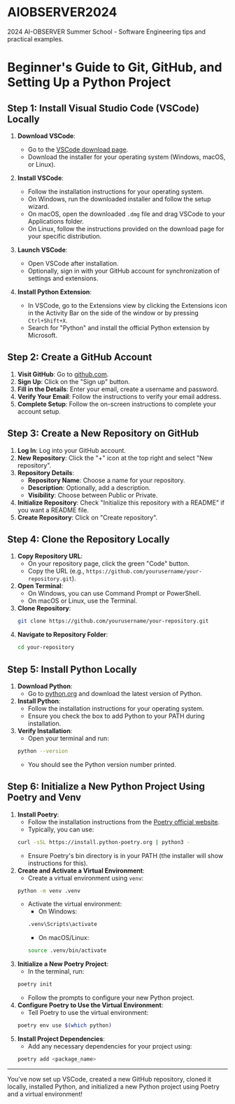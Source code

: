 # AIOBSERVER2024
2024 AI-OBSERVER Summer School - Software Engineering tips and practical examples.

# Beginner's Guide to Git, GitHub, and Setting Up a Python Project

## Step 1: Install Visual Studio Code (VSCode) Locally

1. **Download VSCode**:
    - Go to the [VSCode download page](https://code.visualstudio.com/Download).
    - Download the installer for your operating system (Windows, macOS, or Linux).

2. **Install VSCode**:
    - Follow the installation instructions for your operating system.
    - On Windows, run the downloaded installer and follow the setup wizard.
    - On macOS, open the downloaded `.dmg` file and drag VSCode to your Applications folder.
    - On Linux, follow the instructions provided on the download page for your specific distribution.

3. **Launch VSCode**:
    - Open VSCode after installation.
    - Optionally, sign in with your GitHub account for synchronization of settings and extensions.

4. **Install Python Extension**:
    - In VSCode, go to the Extensions view by clicking the Extensions icon in the Activity Bar on the side of the window or by pressing `Ctrl+Shift+X`.
    - Search for "Python" and install the official Python extension by Microsoft.

## Step 2: Create a GitHub Account

1. **Visit GitHub**: Go to [github.com](https://github.com).
2. **Sign Up**: Click on the "Sign up" button.
3. **Fill in the Details**: Enter your email, create a username and password.
4. **Verify Your Email**: Follow the instructions to verify your email address.
5. **Complete Setup**: Follow the on-screen instructions to complete your account setup.

## Step 3: Create a New Repository on GitHub

1. **Log In**: Log into your GitHub account.
2. **New Repository**: Click the "+" icon at the top right and select "New repository".
3. **Repository Details**:
    - **Repository Name**: Choose a name for your repository.
    - **Description**: Optionally, add a description.
    - **Visibility**: Choose between Public or Private.
4. **Initialize Repository**: Check "Initialize this repository with a README" if you want a README file.
5. **Create Repository**: Click on "Create repository".

## Step 4: Clone the Repository Locally

1. **Copy Repository URL**:
    - On your repository page, click the green "Code" button.
    - Copy the URL (e.g., `https://github.com/yourusername/your-repository.git`).
2. **Open Terminal**:
    - On Windows, you can use Command Prompt or PowerShell.
    - On macOS or Linux, use the Terminal.
3. **Clone Repository**:
    ```sh
    git clone https://github.com/yourusername/your-repository.git
    ```
4. **Navigate to Repository Folder**:
    ```sh
    cd your-repository
    ```

## Step 5: Install Python Locally

1. **Download Python**:
    - Go to [python.org](https://www.python.org) and download the latest version of Python.
2. **Install Python**:
    - Follow the installation instructions for your operating system.
    - Ensure you check the box to add Python to your PATH during installation.
3. **Verify Installation**:
    - Open your terminal and run:
    ```sh
    python --version
    ```
    - You should see the Python version number printed.

## Step 6: Initialize a New Python Project Using Poetry and Venv

1. **Install Poetry**:
    - Follow the installation instructions from the [Poetry official website](https://python-poetry.org/docs/#installation).
    - Typically, you can use:
    ```sh
    curl -sSL https://install.python-poetry.org | python3 -
    ```
    - Ensure Poetry's bin directory is in your PATH (the installer will show instructions for this).
2. **Create and Activate a Virtual Environment**:
    - Create a virtual environment using `venv`:
    ```sh
    python -m venv .venv
    ```
    - Activate the virtual environment:
        - On Windows:
        ```sh
        .venv\Scripts\activate
        ```
        - On macOS/Linux:
        ```sh
        source .venv/bin/activate
        ```
3. **Initialize a New Poetry Project**:
    - In the terminal, run:
    ```sh
    poetry init
    ```
    - Follow the prompts to configure your new Python project.
4. **Configure Poetry to Use the Virtual Environment**:
    - Tell Poetry to use the virtual environment:
    ```sh
    poetry env use $(which python)
    ```
5. **Install Project Dependencies**:
    - Add any necessary dependencies for your project using:
    ```sh
    poetry add <package_name>
    ```

---

You've now set up VSCode, created a new GitHub repository, cloned it locally, installed Python, and initialized a new Python project using Poetry and a virtual environment!